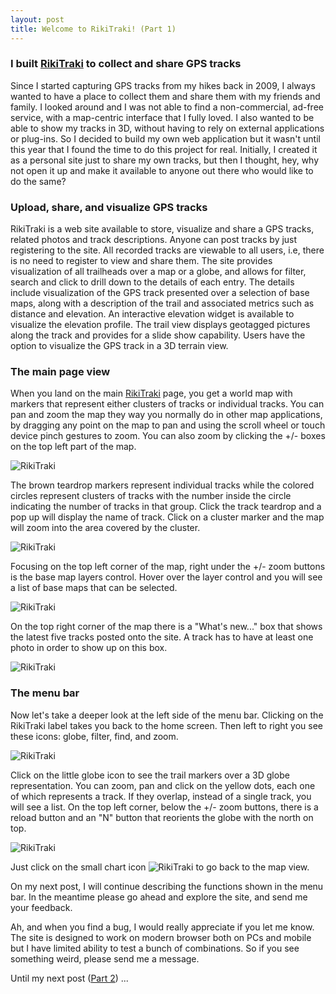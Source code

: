 ```yaml
---
layout: post
title: Welcome to RikiTraki! (Part 1)
---
```


### I built [RikiTraki](https://www.rikitraki.com) to collect and share GPS tracks 
Since I started capturing GPS tracks from my hikes back in 2009, I always wanted to have a place to collect them and share them with my friends and family. I looked around and I was not able to find a non-commercial, ad-free service, with a map-centric interface that I fully loved. I also wanted to be able to show my tracks in 3D, without having to rely on external applications or plug-ins. So I decided to build my own web application but it wasn't until this year that I found the time to do this project for real. Initially, I created it as a personal site just to share my own tracks, but then I thought, hey, why not open it up and make it available to anyone out there who would like to do the same?

### Upload, share, and visualize GPS tracks
RikiTraki is a web site available to store, visualize and share a GPS tracks, related photos and track descriptions. Anyone can post tracks by just registering to the site. All recorded tracks are viewable to all users, i.e, there is no need to register to view and share them. The site provides visualization of all trailheads over a map or a globe, and allows for filter, search and click to drill down to the details of each entry. The details include visualization of the GPS track presented over a selection of base maps, along with a description of the trail and associated metrics such as distance and elevation. An interactive elevation widget is available to visualize the elevation profile. The trail view displays geotagged pictures along the track and provides for a slide show capability. Users have the option to visualize the GPS track in a 3D terrain view.

### The main page view

When you land on the main [RikiTraki](https://www.rikitraki.com) page, you get a world map with markers that represent either clusters of tracks or individual tracks. You can pan and zoom the map they way you normally do in other map applications, by dragging any point on the map to pan and using the scroll wheel or touch device pinch gestures to zoom. You can also zoom by clicking the +/- boxes on the top left part of the map.

![RikiTraki]({{site.baseurl}}/images/posts/2015-12-10/rikitraki_main_1.png)

The brown teardrop markers represent individual tracks while the colored circles represent clusters of tracks with the number inside the circle indicating the number of tracks in that group. Click the track teardrop and a pop up will display the name of track. Click on a cluster marker and the map will zoom into the area covered by the cluster.

![RikiTraki]({{site.baseurl}}/images/posts/2015-12-10/rikitraki_main_2.png)

Focusing on the top left corner of the map, right under the +/- zoom buttons is the base map layers control. Hover over the layer control and you will see a list of base maps that can be selected.

![RikiTraki]({{site.baseurl}}/images/posts/2015-12-10/rikitraki_main_3.png)

On the top right corner of the map there is a "What's new..." box that shows the latest five tracks posted onto the site. A track has to have at least one photo in order to show up on this box.

![RikiTraki]({{site.baseurl}}/images/posts/2015-12-10/rikitraki_main_6.png)

### The menu bar

Now let's take a deeper look at the left side of the menu bar. Clicking on the RikiTraki label takes you back to the home screen. Then left to right you see these icons: globe, filter, find, and zoom.

![RikiTraki]({{site.baseurl}}/images/posts/2015-12-10/rikitraki_main_4.png)

Click on the little globe icon to see the trail markers over a 3D globe representation. You can zoom, pan and click on the yellow dots, each one of which represents a track. If they overlap, instead of a single track, you will see a list. On the top left corner, below the +/- zoom buttons, there is a reload button and an "N" button that reorients the globe with the north on top.

![RikiTraki]({{site.baseurl}}/images/posts/2015-12-10/rikitraki_main_5.png)

Just click on the small chart icon ![RikiTraki]({{site.baseurl}}/images/posts/2015-12-10/rikitraki_main_7.png) to go back to the map view.

On my next post, I will continue describing the functions shown in the menu bar. In the meantime please go ahead and explore the site, and send me your feedback.

Ah, and when you find a bug, I would really appreciate if you let me know. The site is designed to work on modern browser both on PCs and mobile but I have limited ability to test a bunch of combinations. So if you see something weird, please send me a message.

Until my next post ([Part 2]({{site.baseurl}}/Rikitraki-intro-2)) ...

